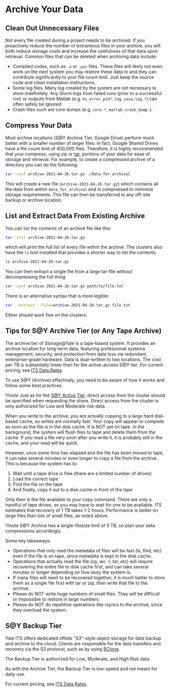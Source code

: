 # Archive Your Data

## Clean Out Unnecessary Files

Not every file created during a project needs to be archived. If you proactively reduce the number of extraneous files in your archive, you will both reduce storage costs and increase the usefulness of that data upon retrieval. Common files that can be deleted when archiving data include:

* Compiled codes, such as `.o` or `.pyc` files. These files will likely not even work on the next system you may restore these data to and they can contribute significantly to your file count limit. Just keep the source code and clean installation instructions.
* Some log files. Many log created by the system are not necessary to store indefinitely. Any Slurm logs from failed runs (prior to a successful run) or outputs from Matlab (e.g. `hs_error_pid*.log`, `java.log.*`) can often safely be ignored.
* Crash files such are core dumps (e.g. `core.*`, `matlab_crash_dump.`).

## Compress Your Data

Most archive locations (S@Y Archive Tier, Google Drive) perform much better with a smaller number of larger files. In fact, Google Shared Drives have a file count limit of 400,000 files. Therefore, it is highly recommended that your compress, using zip or [tar](/resources/online-tutorials), portions of your data for ease of storage and retrieval.
For example, to create a compressed archive of a directory you can do the following:

```sh
tar -cvzf archive-2021-04-26.tar.gz ./data_for_archival

```
This will create a new file (`archive-2021-04-26.tar.gz`) which contains all the data from within `data_for_archival` and is compressed to minimize storage requirements.
This file can then be transferred to any off-site backup or archive location.

## List and Extract Data From Existing Archive

You can list the contents of an archive file like this:

```sh
tar -ztvf archive-2021-04-26.tar.gz
```
which will print the full list of every file within the archive.
The clusters also have the `lz` tool installed that provides a shorter way to list the contents:

```sh
lz archive-2021-04-26.tar.gz
```

You can then extract a single file from a large tar-file without decompressing the full thing:

```sh
tar -zxvf archive-2021-04-26.tar.gz path/to/file.txt
```
There is an alternative syntax that is more legible:

```sh
tar --extract --file=archive-2021-04-26.tar.gz file.txt
```
Either should work fine on the clusters.

## Tips for S@Y Archive Tier (or Any Tape Archive)

The archive tier of Storage@Yale is a tape-based system. It provides an archive location for long-term data, featuring professional systems management, security, and protection from data loss via redundant, enterprise-grade hardware.  Data is dual-written to two locations.  The cost per TB is subtantially lower than for the active-access S@Y tier.  For current pricing, see [ITS Data Rates](https://yale.service-now.com/it?id=rates_charges&service_group=e0502b7a1b3d3704f61dfeeccd4bcbab&service_offering=f4688dcd6fbb31007ee2abcf9f3ee400).

To use S@Y (Archive) effectively, you need to be aware of how it works and follow some best practices.

!!!note
    Just as for the [S@Y Active Tier](/data/#storage-yale), direct access from the cluster should be
    specified when requesting the share.  Direct access from the cluster is only authorized for
    Low and Moderate risk data.

When you write to the archive, you are actually copying to a large hard disk-based cache, so writes are normally fast. Your copy will appear to complete as soon as the file is in the disk cache. It is NOT yet on tape. In the background, the system will flush files to tape and delete them from the cache. If you read a file very soon after you write it, it is probably still in the cache, and your read will be quick.

However, once some time has elapsed and the file has been moved to tape, it can take several minutes or even longer to copy a file from the archive. This is because the system has to:

1. Wait until a tape drive is free (there are a limited number of drives)
1. Load the correct tape
1. Find the file on the tape
1. And finally, copy it out to a disk cache in front of the tape

Only then is the file available to your copy command. There are only a handful of tape drives, so you may have to wait for one to be available.  ITS estimates that recovery of 1 TB takes 1-2 hours.  Performance is better on large files than lots of small files, as noted above.

!!!note
     S@Y Archive has a single-filesize limit of 5 TB, so plan your data compressions accordingly.

Some key takeaways:

* Operations that only read the metadata of files will be fast (ls, find, etc) even if the file is on tape, since metadata is kept in the disk cache.
* Operations that actually read the file (cp, wc -l, tar, etc) will require recovering the entire file to disk cache first, and can take several minutes or longer depending on how busy the system is.
* If many files will need to be recovered together, it is much better to store them as a single file first with tar or zip, then write that file to the archive.
* Please do NOT write huge numbers of small files. They will be difficult or impossible to restore in large numbers.
* Please do NOT do repetitive operations like rsyncs to the archive, since they overload the system.

## S@Y Backup Tier

Yale ITS offers dedicated offsite "S3"-style object storage for data backup and archive to the cloud.  Clients are responsible for the data transfers and recovery via the S3 protocol, such as by using [RClone](/data/transfer/#rclone).

The Backup Tier is authorized for Low, Moderate, and High Risk data.

As with the Archive Tier, the Backup Tier is low-speed and not meant for daily use.

For current pricing, see [ITS Data Rates](https://yale.service-now.com/it?id=rates_charges&service_group=e0502b7a1b3d3704f61dfeeccd4bcbab&service_offering=f4688dcd6fbb31007ee2abcf9f3ee400).

